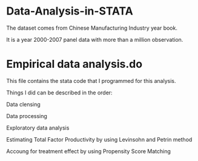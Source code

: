 # Data-Analysis-in-STATA

The dataset comes from Chinese Manufacturing Industry year book. 

It is a year 2000-2007 panel data with more than a million observation.

# Empirical data analysis.do
This file contains the stata code that I programmed for this analysis.

Things I did can be described in the order:

Data clensing

Data processing

Exploratory data analysis

Estimating Total Factor Productivity by using Levinsohn and Petrin method

Accoung for treatment effect by using Propensity Score Matching 
